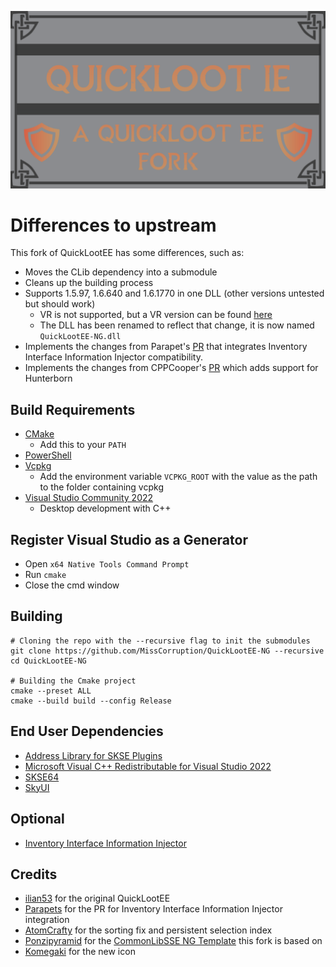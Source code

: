 ![image](.github/docs/QuickLootIE.png)
# Differences to upstream

This fork of QuickLootEE has some differences, such as:

- Moves the CLib dependency into a submodule
- Cleans up the building process
- Supports 1.5.97, 1.6.640 and 1.6.1770 in one DLL (other versions untested but should work)
	- VR is not supported, but a VR version can be found [here](https://www.nexusmods.com/skyrimspecialedition/mods/102094)
	- The DLL has been renamed to reflect that change, it is now named `QuickLootEE-NG.dll`
- Implements the changes from Parapet's [PR](https://github.com/Eloquence4/QuickLootEE/pull/5) that integrates Inventory Interface Information Injector compatibility.
- Implements the changes from CPPCooper's [PR](https://github.com/Eloquence4/QuickLootEE/pull/3) which adds support for Hunterborn

## Build Requirements
* [CMake](https://cmake.org/)
	* Add this to your `PATH`
* [PowerShell](https://github.com/PowerShell/PowerShell/releases/latest)
* [Vcpkg](https://github.com/microsoft/vcpkg)
	* Add the environment variable `VCPKG_ROOT` with the value as the path to the folder containing vcpkg
* [Visual Studio Community 2022](https://visualstudio.microsoft.com/)
	* Desktop development with C++

## Register Visual Studio as a Generator
* Open `x64 Native Tools Command Prompt`
* Run `cmake`
* Close the cmd window

## Building
```
# Cloning the repo with the --recursive flag to init the submodules
git clone https://github.com/MissCorruption/QuickLootEE-NG --recursive
cd QuickLootEE-NG

# Building the Cmake project
cmake --preset ALL
cmake --build build --config Release
```


## End User Dependencies
* [Address Library for SKSE Plugins](https://www.nexusmods.com/skyrimspecialedition/mods/32444)
* [Microsoft Visual C++ Redistributable for Visual Studio 2022](https://learn.microsoft.com/en-us/cpp/windows/latest-supported-vc-redist?view=msvc-170)
* [SKSE64](https://skse.silverlock.org/)
* [SkyUI](https://www.nexusmods.com/skyrimspecialedition/mods/12604)
## Optional
* [Inventory Interface Information Injector](https://www.nexusmods.com/skyrimspecialedition/mods/85702)

## Credits
* [ilian53](https://github.com/Eloquence4) for the original QuickLootEE
* [Parapets](https://github.com/Exit-9B) for the PR for Inventory Interface Information Injector integration
* [AtomCrafty](https://github.com/AtomCrafty) for the sorting fix and persistent selection index
* [Ponzipyramid](https://github.com/ponzipyramid) for the [CommonLibSSE NG Template](https://github.com/ponzipyramid/CommonLibSSE-NG-Template) this fork is based on
* [Komegaki](https://github.com/Komegaki) for the new icon

